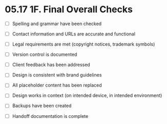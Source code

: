 # 05.17 1F. Final Overall Checks

- [ ] Spelling and grammar have been checked
- [ ] Contact information and URLs are accurate and functional
- [ ] Legal requirements are met (copyright notices, trademark symbols)
- [ ] Version control is documented
- [ ] Client feedback has been addressed
- [ ] Design is consistent with brand guidelines
- [ ] All placeholder content has been replaced
- [ ] Design works in context (on intended device, in intended environment)
- [ ] Backups have been created
- [ ] Handoff documentation is complete


